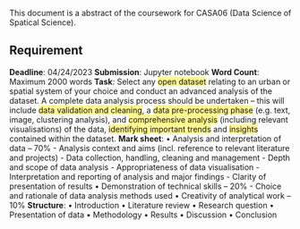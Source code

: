 This document is a abstract of the coursework for CASA06 (Data Science of Spatical Science).

## Requirement 
**Deadline**: 04/24/2023
**Submission**: Jupyter notebook
**Word Count**: Maximum 2000 words
**Task**: 
Select any <span style="background:#fff88f">open dataset</span> relating to an urban or spatial system of your choice and conduct an advanced analysis of the dataset. A complete data analysis process should be undertaken – this will include <span style="background:#fff88f">data validation and cleaning</span>, a <span style="background:#fff88f">data pre-processing phase</span> (e.g. text, image, clustering analysis), and <span style="background:#fff88f">comprehensive analysis</span> (including relevant visualisations) of the data, <span style="background:#fff88f">identifying important trends</span> and <span style="background:#fff88f">insights</span> contained within the dataset.
**Mark sheet**:
• Analysis and interpretation of data – 70% 
	- Analysis context and aims (incl. reference to relevant literature and projects) 
	- Data collection, handling, cleaning and management
	- Depth and scope of data analysis
	- Appropriateness of data visualisation
	- Interpretation and reporting of analysis and major findings
	- Clarity of presentation of results 
• Demonstration of technical skills – 20% 
	- Choice and rationale of data analysis methods used 
• Creativity of analytical work – 10%
**Structure**: 
• Introduction 
• Literature review 
• Research question 
• Presentation of data 
• Methodology 
• Results 
• Discussion 
• Conclusion

